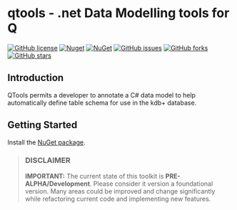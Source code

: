 # qtools - .net Data Modelling tools for Q
[![GitHub license](https://img.shields.io/badge/license-LGPL%20v3-blue.svg)](https://github.com/machonky/qtools/blob/master/LICENSE)
[![Nuget](https://img.shields.io/nuget/v/QTools.svg)](https://www.nuget.org/packages/qtools)
[![NuGet](https://img.shields.io/nuget/dt/QTools.svg)](https://www.nuget.org/packages/qtools)
[![GitHub issues](https://img.shields.io/github/issues/machonky/Qtools.svg)](https://github.com/machonky/QTools/issues)
[![GitHub forks](https://img.shields.io/github/forks/machonky/QTools.svg?style=social&label=Fork)](https://github.com/machonky/QTools/network)
[![GitHub stars](https://img.shields.io/github/stars/machonky/QTools.svg?style=social&label=Star)](https://github.com/machonky/QTools/stargazers)

## Introduction
QTools permits a developer to annotate a C# data model to help automatically define table schema for use in the kdb+ database.

## Getting Started
Install the [NuGet package](https://www.nuget.org/packages/qtools).

> ### DISCLAIMER
> **IMPORTANT:** The current state of this toolkit is **PRE-ALPHA/Development**. Please consider it version a foundational version. Many areas could be improved and change significantly while refactoring current code and implementing new features. 
